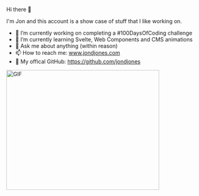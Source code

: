 Hi there 👋

I'm Jon and this account is a show case of stuff that I like working on.

- 🔭 I’m currently working on completing a #100DaysOfCoding challenge
- 🌱 I’m currently learning Svelte, Web Components and CMS animations
- 💬 Ask me about anything (within reason)
- 📫 How to reach me: www.jondjones.com
- 🎁 My offical GitHub: https://github.com/jondjones

<img align="center" alt="GIF" src="https://github.com/abhisheknaiidu/abhisheknaiidu/blob/master/code.gif?raw=true" width="400" height="315" />
